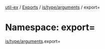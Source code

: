 [util-ex](../README.md) / [Exports](../modules.md) / [is/type/arguments](is_type_arguments.md) / export=

# Namespace: export=

[is/type/arguments](is_type_arguments.md).export=
